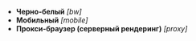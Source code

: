 - **Черно-белый** *[bw]*
- **Мобильный** *[mobile]*
- **Прокси-браузер (серверный рендеринг)** *[proxy]*

